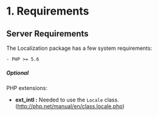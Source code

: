 # 1. Requirements

## Server Requirements

The Localization package has a few system requirements:

    - PHP >= 5.6

##### Optional

PHP extensions:

  * **ext_intl :** Needed to use the `Locale` class. (http://php.net/manual/en/class.locale.php)
